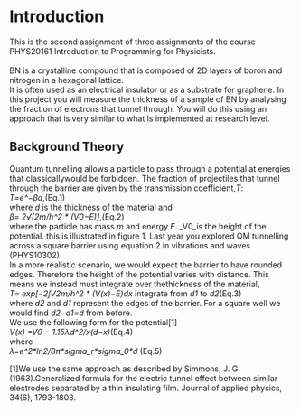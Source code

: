 # Introduction 
This is the second assignment of three assignments of the course PHYS20161 Introduction to Programming for Physicists.<br>
<br>
BN is  a  crystalline  compound  that  is  composed  of  2D  layers  of  boron  and  nitrogen  in  a hexagonal lattice.  
It is often used as an electrical insulator or as a substrate for graphene.
In this project you will measure the thickness of a sample of BN by analysing the fraction of electrons that tunnel through. 
You will do this using an approach that is very similar to what is implemented at research level.<br>
## Background Theory
Quantum  tunnelling  allows  a  particle  to  pass  through  a  potential  at  energies  that  classicallywould be forbidden. The fraction of projectiles that tunnel through the barrier are given by the transmission coefficient,_T_:<br>
_T=e^−βd_,(Eq.1)<br>
where _d_ is the thickness of the material and<br>
_β= 2√\[2m/h^2 \* (V0−E)]_,(Eq.2)<br>
where the particle has mass _m_ and energy _E_. _V0_is the height of the potential.  this is illustrated in figure 1.  Last year you explored QM tunnelling across a square barrier using equation 2 in vibrations and waves (PHYS10302)<br>
In a more realistic scenario, we would expect the barrier to have rounded edges.  Therefore the height of the potential varies with distance.  This means we instead must integrate over thethickness of the material,<br>
_T= exp\[−2∫√2m/h^2 \* (V(x)−E)dx_ integrate from _d1_ to _d2_(Eq.3)<br>
where _d2_ and _d1_ represent the edges of the barrier.  For a square well we would find _d2−d1=d_ from before.<br>
We use the following form for the potential\[1]<br>
_V(x) =V0 − 1.15λd^2/x(d−x)_(Eq.4)<br>
where<br>
_λ=e^2\*ln2/8π\*sigma\_r\*sigma\_0\*d_ (Eq.5)<br>

\[1]We use the same approach as described by Simmons, J. G. (1963).Generalized formula for the electric tunnel effect between similar electrodes separated by a thin insulating film. Journal of applied physics, 34(6), 1793-1803.
